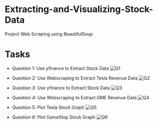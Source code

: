 # Extracting-and-Visualizing-Stock-Data
Project Web Scraping using BeautifulSoup

# Tasks
  
- Question 1: Use yfinance to Extract Stock Data
  ![Q1](https://github.com/Venura-94/Extracting-and-Visualizing-Stock-Data/assets/137409412/456fa96f-ef6b-40aa-99c1-f4de31168dde)

- Question 2: Use Webscraping to Extract Tesla Revenue Data
  ![Q2](https://github.com/Venura-94/Extracting-and-Visualizing-Stock-Data/assets/137409412/974cd80b-e37b-4d5d-bd60-2a023b4cdab6)

- Question 3: Use yfinance to Extract Stock Data
  ![Q3](https://github.com/Venura-94/Extracting-and-Visualizing-Stock-Data/assets/137409412/0fda2cef-e6e5-4b9d-b132-6d5e2f287726)

- Question 4: Use Webscraping to Extract GME Revenue Data
  ![Q4](https://github.com/Venura-94/Extracting-and-Visualizing-Stock-Data/assets/137409412/d2d3a018-a962-4d8e-985a-83899b2feb3e)

- Question 5: Plot Tesla Stock Graph
![Q5](https://github.com/Venura-94/Extracting-and-Visualizing-Stock-Data/assets/137409412/543af09b-3171-4ad0-bb48-b979a38672a8)

- Question 6: Plot GameStop Stock Graph
![Q6](https://github.com/Venura-94/Extracting-and-Visualizing-Stock-Data/assets/137409412/0c199df2-01ff-4b10-9b50-6c47dfa18032)




